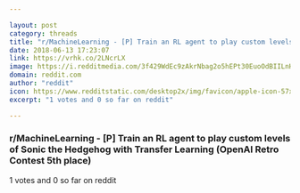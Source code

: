 ```yaml
---

layout: post
category: threads
title: "r/MachineLearning - [P] Train an RL agent to play custom levels of Sonic the Hedgehog with Transfer Learning (OpenAI Retro Contest 5th place)"
date: 2018-06-13 17:23:07
link: https://vrhk.co/2LNcrLX
image: https://i.redditmedia.com/3f429WdEc9zAkrNbag2o5hEPt30EuoOdBIILnHUjr80.jpg?s=51666b45876cd9376082b2d6f476d736
domain: reddit.com
author: "reddit"
icon: https://www.redditstatic.com/desktop2x/img/favicon/apple-icon-57x57.png
excerpt: "1 votes and 0 so far on reddit"

---
```


### r/MachineLearning - [P] Train an RL agent to play custom levels of Sonic the Hedgehog with Transfer Learning (OpenAI Retro Contest 5th place)

1 votes and 0 so far on reddit